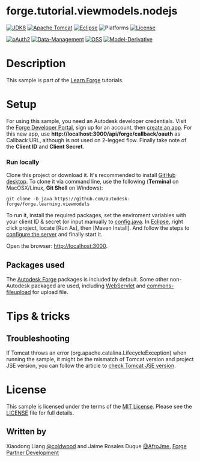 # forge.tutorial.viewmodels.nodejs

[![JDK8](https://img.shields.io/badge/JDK-8-green.svg)](http://www.oracle.com/technetwork/java/javase/downloads/jdk8-downloads-2133151.html) 
[![Apache Tomcat](https://img.shields.io/badge/Tomcat-9.0-yellow.svg)](https://tomcat.apache.org/download-90.cgi)
[![Eclipse](https://img.shields.io/badge/Eclipse-Oxygen-orange.svg)](http://www.eclipse.org/downloads/packages/eclipse-ide-java-ee-developers/oxygen3) 
![Platforms](https://img.shields.io/badge/platform-windows%20%7C%20osx%20%7C%20linux-lightgray.svg)
[![License](http://img.shields.io/:license-mit-blue.svg)](http://opensource.org/licenses/MIT)

[![oAuth2](https://img.shields.io/badge/oAuth2-v1-green.svg)](http://developer.autodesk.com/)
[![Data-Management](https://img.shields.io/badge/Data%20Management-v1-green.svg)](http://developer.autodesk.com/)
[![OSS](https://img.shields.io/badge/OSS-v2-green.svg)](http://developer.autodesk.com/)
[![Model-Derivative](https://img.shields.io/badge/Model%20Derivative-v2-green.svg)](http://developer.autodesk.com/)

# Description

This sample is part of the [Learn Forge](http://learnforge.autodesk.io) tutorials.

# Setup

For using this sample, you need an Autodesk developer credentials. Visit the [Forge Developer Portal](https://developer.autodesk.com), sign up for an account, then [create an app](https://developer.autodesk.com/myapps/create). For this new app, use **http://localhost:3000/api/forge/callback/oauth** as Callback URL, although is not used on 2-legged flow. Finally take note of the **Client ID** and **Client Secret**.

### Run locally

Clone this project or download it. It's recommended to install [GitHub desktop](https://desktop.github.com/). To clone it via command line, use the following (**Terminal** on MacOSX/Linux, **Git Shell** on Windows):

    git clone -b java https://github.com/autodesk-forge/forge.learning.viewmodels

To run it, install the required packages, set the enviroment variables with your client ID & secret (or input manually to [config.java](/src/main/java/config.java). In [Eclipse](http://www.eclipse.org/downloads/packages/eclipse-ide-java-ee-developers/oxygen3), right click project, locate [Run As], then [Maven Install]. And follow the steps to [configure the server](http://learnforge.autodesk.io/#/environment/rundebug/java) and finally start it. 

Open the browser: [http://localhost:3000](http://localhost:3000).

## Packages used

The [Autodesk Forge](https://github.com/Autodesk-Forge/forge-api-java-client) packages is included by default. Some other non-Autodesk packaged are used, including [WebServlet](https://docs.oracle.com/javaee/6/api/javax/servlet/annotation/WebServlet.html) and [commons-fileupload](https://mvnrepository.com/artifact/commons-fileupload/commons-fileupload/1.3) for upload file.

# Tips & tricks


## Troubleshooting

If Tomcat throws an error (org.apache.catalina.LifecycleException) when running the sample, it might be the mismatch of Tomcat version and project JSE version, you can follow the article to [check Tomcat JSE version](http://www.codejava.net/ides/eclipse/how-to-change-java-runtime-environment-for-tomcat-in-eclipse).  

# License

This sample is licensed under the terms of the [MIT License](http://opensource.org/licenses/MIT).
Please see the [LICENSE](LICENSE) file for full details.

## Written by

Xiaodong Liang [@coldwood](https://twitter.com/coldwood) and Jaime Rosales Duque [@AfroJme](https://twitter.com/AfroJme), [Forge Partner Development](http://forge.autodesk.com)